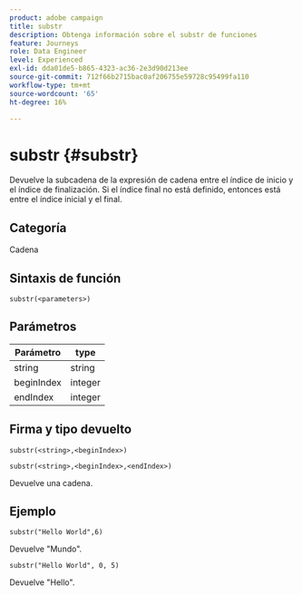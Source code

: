 ```yaml
---
product: adobe campaign
title: substr
description: Obtenga información sobre el substr de funciones
feature: Journeys
role: Data Engineer
level: Experienced
exl-id: dda01de5-b865-4323-ac36-2e3d90d213ee
source-git-commit: 712f66b2715bac0af206755e59728c95499fa110
workflow-type: tm+mt
source-wordcount: '65'
ht-degree: 16%

---
```


# substr {#substr}

Devuelve la subcadena de la expresión de cadena entre el índice de inicio y el índice de finalización. Si el índice final no está definido, entonces está entre el índice inicial y el final.

## Categoría

Cadena

## Sintaxis de función

`substr(<parameters>)`

## Parámetros

| Parámetro | type |
|-------------|----------|
| string | string |
| beginIndex | integer |
| endIndex | integer |

## Firma y tipo devuelto

`substr(<string>,<beginIndex>)`

`substr(<string>,<beginIndex>,<endIndex>)`

Devuelve una cadena.

## Ejemplo

`substr("Hello World",6)`

Devuelve &quot;Mundo&quot;.

`substr("Hello World", 0, 5)`

Devuelve &quot;Hello&quot;.
